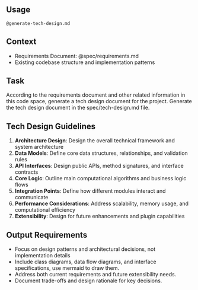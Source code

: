 ## Usage

`@generate-tech-design.md`

## Context

- Requirements Document: @spec/requirements.md
- Existing codebase structure and implementation patterns

## Task

According to the requirements document and other related information in this code space, generate a tech design document for the project.
Generate the tech design document in the spec/tech-design.md file.

## Tech Design Guidelines

1. **Architecture Design**: Design the overall technical framework and system architecture
2. **Data Models**: Define core data structures, relationships, and validation rules
3. **API Interfaces**: Design public APIs, method signatures, and interface contracts
4. **Core Logic**: Outline main computational algorithms and business logic flows
5. **Integration Points**: Define how different modules interact and communicate
6. **Performance Considerations**: Address scalability, memory usage, and computational efficiency
7. **Extensibility**: Design for future enhancements and plugin capabilities

## Output Requirements

- Focus on design patterns and architectural decisions, not implementation details
- Include class diagrams, data flow diagrams, and interface specifications, use mermaid to draw them.
- Address both current requirements and future extensibility needs.
- Document trade-offs and design rationale for key decisions.
